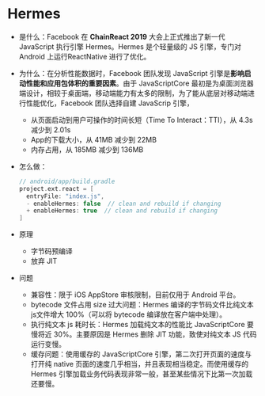 # Hermes

- 是什么：Facebook 在 **ChainReact 2019** 大会上正式推出了新一代 JavaScript 执行引擎 Hermes。Hermes 是个轻量级的 JS 引擎，专门对 Android 上运行ReactNative 进行了优化。
- 为什么：在分析性能数据时，Facebook 团队发现 JavaScript 引擎是**影响启动性能和应用包体积的重要因素**。由于 JavaScriptCore 最初是为桌面浏览器端设计，相较于桌面端，移动端能力有太多的限制，为了能从底层对移动端进行性能优化，Facebook 团队选择自建 JavaScrip 引擎，

    - 从页面启动到用户可操作的时间长短（Time To Interact：TTI），从 4.3s 减少到 2.01s
    - App的下载大小，从 41MB 减少到 22MB
    - 内存占用，从 185MB 减少到 136MB

- 怎么做：

    ```gradle
    // android/app/build.gradle
    project.ext.react = [
      entryFile: "index.js",
      - enableHermes: false  // clean and rebuild if changing
      + enableHermes: true  // clean and rebuild if changing
    ]
    ```

- 原理

    - 字节码预编译
    - 放弃 JIT

- 问题

    - 兼容性：限于 iOS AppStore 审核限制，目前仅用于 Android 平台。
    - bytecode 文件占用 size 过大问题：Hermes 编译的字节码文件比纯文本js文件增大 100%（可以将 bytecode 编译放在客户端中处理）。
    - 执行纯文本 js 耗时长：Hermes 加载纯文本的性能比 JavaScriptCore 要慢将近 30%。主要原因是 Hermes 删除 JIT 功能，致使对纯文本 JS 代码运行变慢。
    - 缓存问题：使用缓存的 JavaScriptCore 引擎，第二次打开页面的速度与打开纯 native 页面的速度几乎相当，并且表现相当稳定。而使用缓存的 Hermes 引擎加载业务代码表现非常一般，甚至某些情况下比第一次加载还要慢。
